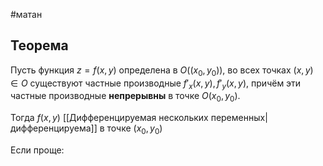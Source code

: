 #матан 
## Теорема
Пусть функция $z = f(x, y)$ определена в $O((x_0, y_0))$, во всех точках $(x, y) \in O$ существуют частные производные $f'_x(x, y), f'_y(x, y)$, причём эти частные производные **непрерывны** в точке $O(x_0, y_0)$.

Тогда $f(x, y)$ [[Дифференцируемая нескольких переменных|дифференцируема]] в точке $(x_0, y_0)$

Если проще:
